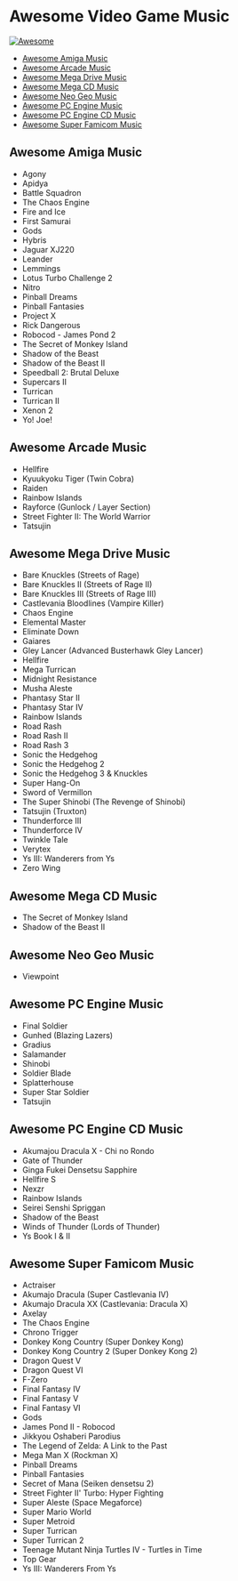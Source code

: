 # Awesome Video Game Music

[![Awesome](https://cdn.rawgit.com/sindresorhus/awesome/d7305f38d29fed78fa85652e3a63e154dd8e8829/media/badge.svg)](https://github.com/sindresorhus/awesome)

- [Awesome Amiga Music](#awesome-amiga-music)
- [Awesome Arcade Music](#awesome-arcade-music)
- [Awesome Mega Drive Music](#awesome-mega-drive-music)
- [Awesome Mega CD Music](#awesome-mega-cd-music)
- [Awesome Neo Geo Music](#awesome-neo-geo-music)
- [Awesome PC Engine Music](#awesome-pc-engine-music)
- [Awesome PC Engine CD Music](#awesome-pc-engine-cd-music)
- [Awesome Super Famicom Music](#awesome-super-famicom-music)

## Awesome Amiga Music

- Agony
- Apidya
- Battle Squadron
- The Chaos Engine
- Fire and Ice
- First Samurai
- Gods
- Hybris
- Jaguar XJ220
- Leander
- Lemmings
- Lotus Turbo Challenge 2
- Nitro
- Pinball Dreams
- Pinball Fantasies
- Project X
- Rick Dangerous
- Robocod - James Pond 2
- The Secret of Monkey Island
- Shadow of the Beast
- Shadow of the Beast II
- Speedball 2: Brutal Deluxe
- Supercars II
- Turrican
- Turrican II
- Xenon 2
- Yo! Joe!

## Awesome Arcade Music

- Hellfire
- Kyuukyoku Tiger (Twin Cobra)
- Raiden
- Rainbow Islands
- Rayforce (Gunlock / Layer Section)
- Street Fighter II: The World Warrior
- Tatsujin

## Awesome Mega Drive Music

- Bare Knuckles (Streets of Rage)
- Bare Knuckles II (Streets of Rage II)
- Bare Knuckles III (Streets of Rage III)
- Castlevania Bloodlines (Vampire Killer)
- Chaos Engine
- Elemental Master
- Eliminate Down
- Gaiares
- Gley Lancer (Advanced Busterhawk Gley Lancer)
- Hellfire
- Mega Turrican
- Midnight Resistance
- Musha Aleste
- Phantasy Star II
- Phantasy Star IV
- Rainbow Islands
- Road Rash
- Road Rash II
- Road Rash 3
- Sonic the Hedgehog
- Sonic the Hedgehog 2
- Sonic the Hedgehog 3 & Knuckles
- Super Hang-On
- Sword of Vermillon
- The Super Shinobi (The Revenge of Shinobi)
- Tatsujin (Truxton)
- Thunderforce III
- Thunderforce IV
- Twinkle Tale
- Verytex
- Ys III: Wanderers from Ys
- Zero Wing

## Awesome Mega CD Music

- The Secret of Monkey Island
- Shadow of the Beast II

## Awesome Neo Geo Music

- Viewpoint

## Awesome PC Engine Music

- Final Soldier
- Gunhed (Blazing Lazers)
- Gradius
- Salamander
- Shinobi
- Soldier Blade
- Splatterhouse
- Super Star Soldier
- Tatsujin

## Awesome PC Engine CD Music

- Akumajou Dracula X - Chi no Rondo
- Gate of Thunder
- Ginga Fukei Densetsu Sapphire
- Hellfire S
- Nexzr
- Rainbow Islands
- Seirei Senshi Spriggan
- Shadow of the Beast
- Winds of Thunder (Lords of Thunder)
- Ys Book I & II

## Awesome Super Famicom Music

- Actraiser
- Akumajo Dracula (Super Castlevania IV)
- Akumajo Dracula XX (Castlevania: Dracula X)
- Axelay
- The Chaos Engine
- Chrono Trigger
- Donkey Kong Country (Super Donkey Kong)
- Donkey Kong Country 2 (Super Donkey Kong 2)
- Dragon Quest V
- Dragon Quest VI
- F-Zero
- Final Fantasy IV
- Final Fantasy V
- Final Fantasy VI
- Gods
- James Pond II - Robocod
- Jikkyou Oshaberi Parodius
- The Legend of Zelda: A Link to the Past
- Mega Man X (Rockman X)
- Pinball Dreams
- Pinball Fantasies
- Secret of Mana (Seiken densetsu 2)
- Street Fighter II' Turbo: Hyper Fighting
- Super Aleste (Space Megaforce)
- Super Mario World
- Super Metroid
- Super Turrican
- Super Turrican 2
- Teenage Mutant Ninja Turtles IV - Turtles in Time
- Top Gear
- Ys III: Wanderers From Ys
